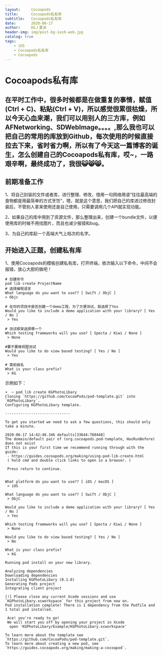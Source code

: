 ```yaml
---
layout:     Cocoapods
title:      Cocoapods私有库
subtitle:   Cocoapods私有库
date:       2020-06-17
author:     KG丿夏沫
header-img: img/post-bg-ios9-web.jpg
catalog: true
tags:
    - iOS
    - Cocoapods私有库
    - Cocoapods
---
```


# Cocoapods私有库

## 在平时工作中，很多时候都是在做重复的事情，赋值(Ctrl + C)、粘贴(Ctrl + V)，所以感觉很累很枯燥，所以今天心血来潮，我们可以用别人的三方库，例如AFNetworking、SDWebImage。。。。,那么我也可以把自己的常用的库放到Github，每次使用的时候直接拉去下来，省时省力啊，所以有了今天这一篇博客的诞生，怎么创建自己的Cocoapods私有库，哎~，一路艰辛啊，最终成功了，我很😺😸😸。

## 前期准备工作

1、将自己封装的文件或者库，进行整理、修改，借用一句网络用语”往往最高端的食物都是用最简单的方式烹饪“，嗯，就是这个意思，我们把自己的库进过修改封装后，不管别人拿来使用还是自己使用，只需要调用几个API就实现功能。

2、如果自己的库中用到了资源文件，那么整理出来，创建一个bundle文件，以便使用库的时候不用找图片，而且也减少报错和bug。

3、为自己的库起一个高端大气上档次的名字。

## 开始进入正题，创建私有库

1、使用Cocoapods的模板创建私有库，打开终端，依次输入以下命令，中间不会报错，放心大胆的做吧！

```
# 创建命令
pod lib create ProjectName
# 选择编程语言
What language do you want to use?? [ Swift / ObjC ]
> Objc  

# 在你的项目中是否创建一个demo工程，为了方便测试，我选择了Yes
Would you like to include a demo application with your library? [ Yes / No ]
 > Yes  

# 测试框架选择哪一个
Which testing frameworks will you use? [ Specta / Kiwi / None ]
 > None

#要不要做视图测试
Would you like to do view based testing? [ Yes / No ]
 > Yes

# 类前缀名
What is your class prefix?
 > KG

```

示例如下：

```
➜  ~ pod lib create KGPhotoLibary
Cloning `https://github.com/CocoaPods/pod-template.git` into `KGPhotoLibary`.
Configuring KGPhotoLibary template.

------------------------------

To get you started we need to ask a few questions, this should only take a minute.

2020-06-17 14:42:48.346 defaults[33644:760448] 
The domain/default pair of (org.cocoapods.pod-template, HasRunBefore) does not exist
If this is your first time we recommend running through with the guide: 
 - https://guides.cocoapods.org/making/using-pod-lib-create.html
 ( hold cmd and double click links to open in a browser. )

 Press return to continue.


What platform do you want to use?? [ iOS / macOS ]
 > iOS

What language do you want to use?? [ Swift / ObjC ]
 > ObjC

Would you like to include a demo application with your library? [ Yes / No ]
 > Yes

Which testing frameworks will you use? [ Specta / Kiwi / None ]
 > None

Would you like to do view based testing? [ Yes / No ]
 > No

What is your class prefix?
 > KG

Running pod install on your new library.

Analyzing dependencies
Downloading dependencies
Installing KGPhotoLibary (0.1.0)
Generating Pods project
Integrating client project

[!] Please close any current Xcode sessions and use `KGPhotoLibary.xcworkspace` for this project from now on.
Pod installation complete! There is 1 dependency from the Podfile and 1 total pod installed.

 Ace! you're ready to go!
 We will start you off by opening your project in Xcode
  open 'KGPhotoLibary/Example/KGPhotoLibary.xcworkspace'

To learn more about the template see `https://github.com/CocoaPods/pod-template.git`.
To learn more about creating a new pod, see `https://guides.cocoapods.org/making/making-a-cocoapod`.

```